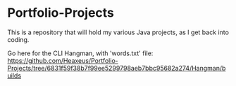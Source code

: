 # Portfolio-Projects
This is a repository that will hold my various Java projects, as I get back into coding.

Go here for the CLI Hangman, with 'words.txt' file: https://github.com/Heaxeus/Portfolio-Projects/tree/6831f59f38b7f99ee5299798aeb7bbc95682a274/Hangman/builds
